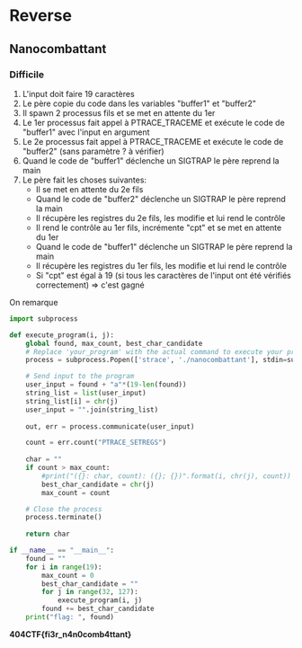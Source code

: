 # Reverse

## Nanocombattant

### Difficile

1. L'input doit faire 19 caractères
2. Le père copie du code dans les variables "buffer1" et "buffer2"
3. Il spawn 2 processus fils et se met en attente du 1er
4. Le 1er processus fait appel à PTRACE_TRACEME et exécute le code de "buffer1" avec l'input en argument
5. Le 2e processus fait appel à PTRACE_TRACEME et exécute le code de "buffer2" (sans paramètre ? à vérifier)
6. Quand le code de "buffer1" déclenche un SIGTRAP le père reprend la main
7. Le père fait les choses suivantes:
	- Il se met en attente du 2e fils
	- Quand le code de "buffer2" déclenche un SIGTRAP le père reprend la main
	- Il récupère les registres du 2e fils, les modifie et lui rend le contrôle
	- Il rend le contrôle au 1er fils, incrémente "cpt" et se met en attente du 1er
	- Quand le code de "buffer1" déclenche un SIGTRAP le père reprend la main
	- Il récupère les registres du 1er fils, les modifie et lui rend le contrôle
	- Si "cpt" est égal à 19 (si tous les caractères de l'input ont été vérifiés correctement) => c'est gagné

On remarque
```py
import subprocess

def execute_program(i, j):
    global found, max_count, best_char_candidate
    # Replace 'your_program' with the actual command to execute your program
    process = subprocess.Popen(['strace', './nanocombattant'], stdin=subprocess.PIPE, stdout=subprocess.PIPE, stderr=subprocess.PIPE, text=True)

    # Send input to the program
    user_input = found + "a"*(19-len(found))
    string_list = list(user_input)
    string_list[i] = chr(j)
    user_input = "".join(string_list)
    
    out, err = process.communicate(user_input)

    count = err.count("PTRACE_SETREGS")
    
    char = ""
    if count > max_count:
        #print("({}: char, count): ({}; {})".format(i, chr(j), count))
        best_char_candidate = chr(j)
        max_count = count

    # Close the process
    process.terminate()
    
    return char

if __name__ == "__main__":
    found = ""
    for i in range(19):
        max_count = 0
        best_char_candidate = ""
        for j in range(32, 127):
            execute_program(i, j)
        found += best_char_candidate
    print("flag: ", found)
```

**404CTF{fi3r_n4n0comb4ttant}**
